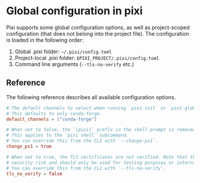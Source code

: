 # Global configuration in pixi

Pixi supports some global configuration options, as well as project-scoped configuration (that does not belong into the project file).
The configuration is loaded in the following order:


1. Global .pixi folder: `~/.pixi/config.toml`
2. Project-local .pixi folder: `$PIXI_PROJECT/.pixi/config.toml`
3. Command line arguments (`--tls-no-verify` etc.)

## Reference

The following reference describes all available configuration options.

```toml
# The default channels to select when running `pixi init` or `pixi global install`.
# This defaults to only conda-forge.
default_channels = ["conda-forge"]

# When set to false, the `(pixi)` prefix in the shell prompt is removed.
# This applies to the `pixi shell` subcommand.
# You can override this from the CLI with `--change-ps1`.
change_ps1 = true

# When set to true, the TLS certificates are not verified. Note that this is a 
# security risk and should only be used for testing purposes or internal networks.
# You can override this from the CLI with `--tls-no-verify`.
tls_no_verify = false
```